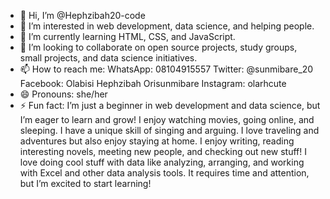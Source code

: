 - 👋 Hi, I’m @Hephzibah20-code
- 👀 I’m interested in web development, data science, and helping people.
- 🌱 I’m currently learning HTML, CSS, and JavaScript.
- 💞️ I’m looking to collaborate on open source projects, study groups, small projects, and data science initiatives.
- 📫 How to reach me:
WhatsApp: 08104915557
Twitter: @sunmibare_20
Facebook: Olabisi Hephzibah Orisunmibare
Instagram: olarhcute
- 😄 Pronouns: she/her
- ⚡ Fun fact: I’m just a beginner in web development and data science, but I’m eager to learn and grow!
I enjoy watching movies, going online, and sleeping.
I have a unique skill of singing and arguing.
I love traveling and adventures but also enjoy staying at home.
I enjoy writing, reading interesting novels, meeting new people, and checking out new stuff!
I love doing cool stuff with data like analyzing, arranging, and working with Excel and other data analysis tools. It requires time and attention, but I’m excited to start learning!
<!---
Hephzibah20-code/Hephzibah20-code is a ✨ special ✨ repository because its `README.md` (this file) appears on your GitHub profile.
You can click the Preview link to take a look at your changes.
--->
